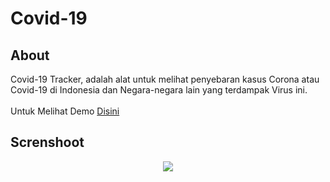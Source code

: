 # Covid-19
## About 
Covid-19 Tracker, adalah alat untuk melihat penyebaran kasus Corona atau Covid-19 di Indonesia dan Negara-negara lain yang terdampak Virus ini.<br/><br/>
Untuk Melihat Demo <a href="https://reiz.my.id/corona.html">Disini</a>
## Screnshoot
<p align="center">
  <img src="https://raw.githubusercontent.com/reidhosatria/Covid-19/master/screenshot/desktop.png" />
</p>
